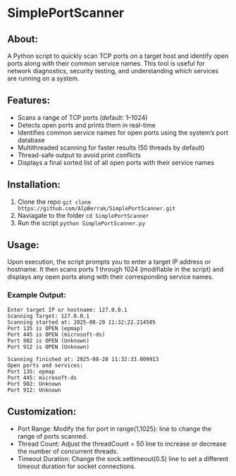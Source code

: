 # SimplePortScanner
## About:
A Python script to quickly scan TCP ports on a target host and identify open ports along with their common service names. This tool is useful for network diagnostics, security testing, and understanding which services are running on a system.

## Features:
- Scans a range of TCP ports (default: 1–1024)
- Detects open ports and prints them in real-time
- Identifies common service names for open ports using the system’s port database
- Multithreaded scanning for faster results (50 threads by default)
- Thread-safe output to avoid print conflicts
- Displays a final sorted list of all open ports with their service names

## Installation:
1. Clone the repo
```git clone https://github.com/AlpBerrak/SimplePortScanner.git```
2. Naviagate to the folder
```cd SimplePortScanner``` 
3. Run the script
```python SimplePortScanner.py```

## Usage:
Upon execution, the script prompts you to enter a target IP address or hostname. It then scans ports 1 through 1024 (modifiable in the script) and displays any open ports along with their corresponding service names.

### Example Output:
```
Enter target IP or hostname: 127.0.0.1
Scanning Target: 127.0.0.1
Scanning started at: 2025-08-20 11:32:22.214505
Port 135 is OPEN (epmap)
Port 445 is OPEN (microsoft-ds)
Port 902 is OPEN (Unknown)
Port 912 is OPEN (Unknown)

Scanning finished at: 2025-08-20 11:32:33.009913
Open ports and services:
Port 135: epmap
Port 445: microsoft-ds
Port 902: Unknown
Port 912: Unknown
```

## Customization: 
- Port Range: Modify the for port in range(1,1025): line to change the range of ports scanned.
- Thread Count: Adjust the threadCount = 50 line to increase or decrease the number of concurrent threads.
- Timeout Duration: Change the sock.settimeout(0.5) line to set a different timeout duration for socket connections.